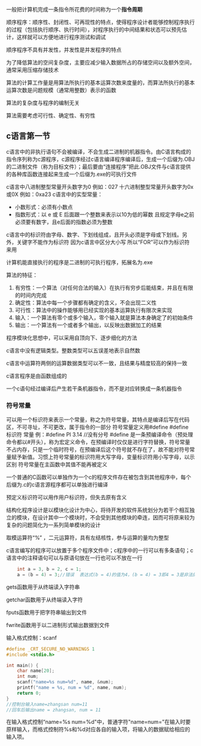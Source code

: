 一般把计算机完成一条指令所花费的时间称为一个**指令周期**

顺序程序：顺序性、封闭性、可再现性的特点，使得程序设计者能够控制程序执行的过程（包括执行顺序、执行时间），对程序执行的中间结果和状态可以预先估计，这样就可以方便地进行程序测试和调试

顺序程序不具有并发性，并发性是并发程序的特点

为了降低算法的空间复杂度，主要应减少输入数据所占的存储空间以及额外空间，通常采用压缩存储技术

算法的计算工作量是用算法所执行的基本运算次数来度量的，而算法所执行的基本运算次数是问题规模（通常用整数）表示的函数

算法的复杂度与程序的编制无关

算法需要考虑可行性、确定性、有穷性

## c语言第一节

c语言中的非执行语句不会被编译，不会生成二进制的机器指令。由C语言构成的指令序列称为c源程序，c源程序经过c语言编译程序编译后，生成一个后缀为.OBJ的二进制文件（称为目标文件）；最后要由“连接程序”把此.OBJ文件与c语言提供的各种库函数连接起来生成一个后缀为.exe的可执行文件

c语言中八进制整型常量开头数字为0   例如：027
十六进制整型常量开头数字为0x或0X  例如：0xa23
c语言中的实型常量：
- 小数形式：必须有小数点
- 指数形式：以 e 或 E 后面跟一个整数来表示以10为低的幂数 且规定字母e之前必须要有数字，且e后面的指数必须为整数

c语言中的标识符由字母、数字、下划线组成，且开头必须是字母或下划线。另外，关键字不能作为标识符   因为c语言中区分大小写  所以“FOR”可以作为标识符来用

计算机能直接执行的程序是二进制的可执行程序，拓展名为.exe

算法的特征：
1. 有穷性：一个算法（对任何合法的输入）在执行有穷步后能结束，并且在有限的时间内完成
2. 确定性：算法中每一个步骤都有确定的含义，不会出现二义性
3. 可行性：算法中的操作能够用已经实现的基本运算执行有限次来实现
4. 输入：一个算法有零个或多个输入，零个输入就是算法本身确定了的初始条件
5. 输出：一个算法有一个或者多个输出，以反映出数据加工的结果

程序模块化思想中，可以采用自顶向下、逐步细化的方法

c语言中没有逻辑类型。整数类型可以五误差地表示自然数

c语言中运算符两侧的运算数据类型可以不一致，且结果与精度较高的保持一致

c语言程序是由函数组成的

一个c语句经过编译后产生若干条机器指令，而不是对应转换成一条机器指令

### 符号常量
可以用一个标识符来表示一个常量，称之为符号常量，其特点是编译后写在代码区，不可寻址，不可更改，属于指令的一部分
符号常量定义用#define
#define 标识符 常量
例：#define PI 3.14   //没有分号
#define 是一条预编译命令（预处理命令都以#开头），称为宏定义命令，在预编译时仅仅是进行字符替换，符号常量不占内存，只是一个临时符号，在预编译后这个符号就不存在了，故不能对符号常量赋予新值。习惯上符号常量的标识符用大写字母，变量标识符用小写字母，以示区别
符号常量在主函数中其值不能再被定义

一个普通的C函数可以单独作为一个c的程序文件存在被包含到其他程序中，每个后缀为.c的c语言源程序都可以单独进行编译

预定义标识符可以用作用户标识符，但失去原有含义

结构化程序设计是以模块化设计为中心，将待开发的软件系统划分为若干个相互独立的模块，在设计其中一个模块时，不会受到其他模块的牵连，因而可将原来较为复杂的问题简化为一系列简单模块的设计

取模运算符“%” ，二元运算符，具有左结核性，参与运算的量均为整型

c语言编写的程序可以放置于多个程序文件中；c程序中的一行可以有多条语句；c语言中的注释语句可以与原语句放在一行也可以不放在一行

~~~c
	int a = 3, b = 2, c = 1;
	a = (b = 4) = 3;//错误  表达式(b = 4)的值为4，(b = 4) = 3即4 = 3是非法的，赋值运算中不能将常量赋值给另一个常量
~~~



gets函数用于从终端读入字符串

getchar函数用于从终端读入字符

fputs函数用于把字符串输出到文件

fwrite函数用于以二进制形式输出数据到文件

输入格式控制：scanf
~~~c
#define _CRT_SECURE_NO_WARNINGS 1
#include <stdio.h>

int main() {
	char name[20];
	int num;
	scanf("name=%s num=%d", name, &num);
	printf("name = %s, num = %d", name, num);
	return 0;
}
//控制台输入name=zhangsan num=11
//回车后输出name = zhangsan, num = 11
~~~
在输入格式控制“name=%s num=%d"中，普通字符"name=num="在输入时要原样输入，而格式控制符%s和%d对应各自的输入项，将输入的数据赋给相应的输入项。

